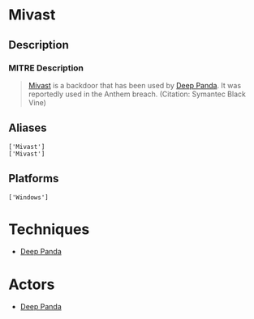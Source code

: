 
# Mivast

## Description

### MITRE Description

> [Mivast](https://attack.mitre.org/software/S0080) is a backdoor that has been used by [Deep Panda](https://attack.mitre.org/groups/G0009). It was reportedly used in the Anthem breach. (Citation: Symantec Black Vine)

## Aliases

```
['Mivast']
['Mivast']
```

## Platforms

```
['Windows']
```

# Techniques


* [Deep Panda](../techniques/Deep-Panda.md)


# Actors


* [Deep Panda](../actors/Deep-Panda.md)

